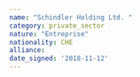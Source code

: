 ```yaml
---
name: "Schindler Holding Ltd. "
category: private_sector
nature: "Entreprise"
nationality: CHE
alliance: 
date_signed: '2018-11-12'
---
```

    